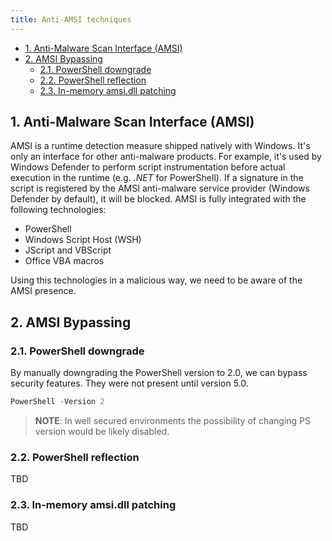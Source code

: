 ```yaml
---
title: Anti-AMSI techniques
---
```


- [1. Anti-Malware Scan Interface (AMSI)](#1-anti-malware-scan-interface-amsi)
- [2. AMSI Bypassing](#2-amsi-bypassing)
  - [2.1. PowerShell downgrade](#21-powershell-downgrade)
  - [2.2. PowerShell reflection](#22-powershell-reflection)
  - [2.3. In-memory amsi.dll patching](#23-in-memory-amsidll-patching)

## 1. Anti-Malware Scan Interface (AMSI)
AMSI is a runtime detection measure shipped natively with Windows. It's only an interface for other anti-malware products. For example, it's used by Windows Defender to perform script instrumentation before actual execution in the runtime (e.g. _.NET_ for PowerShell). If a signature in the script is registered by the AMSI anti-malware service provider (Windows Defender by default), it will be blocked. AMSI is fully integrated with the following technologies:

- PowerShell
- Windows Script Host (WSH)
- JScript and VBScript
- Office VBA macros

Using this technologies in a malicious way, we need to be aware of the AMSI presence.

## 2. AMSI Bypassing

### 2.1. PowerShell downgrade
By manually downgrading the PowerShell version to 2.0, we can bypass security features. They were not present until version 5.0.

```powershell
PowerShell -Version 2
```

> **NOTE**: In well secured environments the possibility of changing PS version would be likely disabled.

### 2.2. PowerShell reflection
TBD

### 2.3. In-memory amsi.dll patching
TBD
